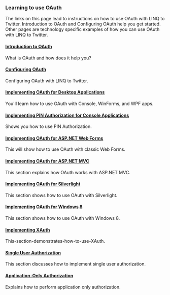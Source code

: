 ### Learning to use OAuth

The links on this page lead to instructions on how to use OAuth with LINQ to Twitter.  Introduction to OAuth and Configuring OAuth help you get started.  Other pages are technology specific examples of how you can use OAuth with LINQ to Twitter.

#### [Introduction to OAuth](OAuth/Introduction-to-OAuth.md)

What is OAuth and how does it help you?

#### [Configuring OAuth](/OAuth/Configuring-OAuth.md)

Configuring OAuth with LINQ to Twitter.

#### [Implementing OAuth for Desktop Applications](/Security/OAuth/Implementing-OAuth-for-Desktop-Applications.md)

You'll learn how to use OAuth with Console, WinForms, and WPF apps.

#### [Implementing PIN Authorization for Console Applications](/OAuth/Implementing-PIN-Authorization-for-Console-Applications.md)

Shows you how to use PIN Authorization.

#### [Implementing OAuth for ASP.NET Web Forms](/OAuth/Implementing-OAuth-for-ASP.NET-Web-Forms.md)

This will show how to use OAuth with classic Web Forms.

#### [Implementing OAuth for ASP.NET MVC](/OAuth/Implementing-OAuth-for-ASP.NET.md)

This section explains how OAuth works with ASP.NET MVC.

#### [Implementing OAuth for Silverlight](/OAuth/Implementing-OAuth-for-Silverlight.md)

This section shows how to use OAuth with Silverlight.

#### [Implementing OAuth for Windows 8](/OAuth/Implementing-OAuth-for-Windows.md)

This section shows how to use OAuth with Windows 8.

#### [Implementing XAuth](/OAuth/Implementing-XAuth.md)

This-section-demonstrates-how-to-use-XAuth.

#### [Single User Authorization](/OAuth/Single-User-Authorization.md)

This section discusses how to implement single user authorization.

#### [Application-Only Authorization](/OAuth/Application-Only-Authorization.md)

Explains how to perform application only authorization.